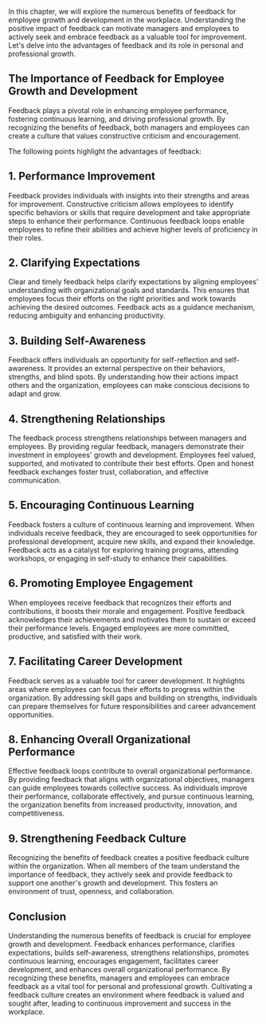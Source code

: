 
In this chapter, we will explore the numerous benefits of feedback for employee growth and development in the workplace. Understanding the positive impact of feedback can motivate managers and employees to actively seek and embrace feedback as a valuable tool for improvement. Let's delve into the advantages of feedback and its role in personal and professional growth.

The Importance of Feedback for Employee Growth and Development
--------------------------------------------------------------

Feedback plays a pivotal role in enhancing employee performance, fostering continuous learning, and driving professional growth. By recognizing the benefits of feedback, both managers and employees can create a culture that values constructive criticism and encouragement.

The following points highlight the advantages of feedback:

## **1. Performance Improvement**

Feedback provides individuals with insights into their strengths and areas for improvement. Constructive criticism allows employees to identify specific behaviors or skills that require development and take appropriate steps to enhance their performance. Continuous feedback loops enable employees to refine their abilities and achieve higher levels of proficiency in their roles.

## **2. Clarifying Expectations**

Clear and timely feedback helps clarify expectations by aligning employees' understanding with organizational goals and standards. This ensures that employees focus their efforts on the right priorities and work towards achieving the desired outcomes. Feedback acts as a guidance mechanism, reducing ambiguity and enhancing productivity.

## **3. Building Self-Awareness**

Feedback offers individuals an opportunity for self-reflection and self-awareness. It provides an external perspective on their behaviors, strengths, and blind spots. By understanding how their actions impact others and the organization, employees can make conscious decisions to adapt and grow.

## **4. Strengthening Relationships**

The feedback process strengthens relationships between managers and employees. By providing regular feedback, managers demonstrate their investment in employees' growth and development. Employees feel valued, supported, and motivated to contribute their best efforts. Open and honest feedback exchanges foster trust, collaboration, and effective communication.

## **5. Encouraging Continuous Learning**

Feedback fosters a culture of continuous learning and improvement. When individuals receive feedback, they are encouraged to seek opportunities for professional development, acquire new skills, and expand their knowledge. Feedback acts as a catalyst for exploring training programs, attending workshops, or engaging in self-study to enhance their capabilities.

## **6. Promoting Employee Engagement**

When employees receive feedback that recognizes their efforts and contributions, it boosts their morale and engagement. Positive feedback acknowledges their achievements and motivates them to sustain or exceed their performance levels. Engaged employees are more committed, productive, and satisfied with their work.

## **7. Facilitating Career Development**

Feedback serves as a valuable tool for career development. It highlights areas where employees can focus their efforts to progress within the organization. By addressing skill gaps and building on strengths, individuals can prepare themselves for future responsibilities and career advancement opportunities.

## **8. Enhancing Overall Organizational Performance**

Effective feedback loops contribute to overall organizational performance. By providing feedback that aligns with organizational objectives, managers can guide employees towards collective success. As individuals improve their performance, collaborate effectively, and pursue continuous learning, the organization benefits from increased productivity, innovation, and competitiveness.

## **9. Strengthening Feedback Culture**

Recognizing the benefits of feedback creates a positive feedback culture within the organization. When all members of the team understand the importance of feedback, they actively seek and provide feedback to support one another's growth and development. This fosters an environment of trust, openness, and collaboration.

Conclusion
----------

Understanding the numerous benefits of feedback is crucial for employee growth and development. Feedback enhances performance, clarifies expectations, builds self-awareness, strengthens relationships, promotes continuous learning, encourages engagement, facilitates career development, and enhances overall organizational performance. By recognizing these benefits, managers and employees can embrace feedback as a vital tool for personal and professional growth. Cultivating a feedback culture creates an environment where feedback is valued and sought after, leading to continuous improvement and success in the workplace.
